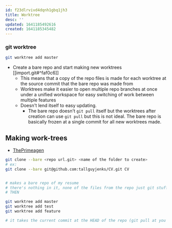 ```yaml
---
id: f23dlrvivd4dqnh1gbq1jh3
title: Worktree
desc: ''
updated: 1641185492616
created: 1641185345482
---
```



### git worktree

```bash
git worktree add master
```

- Create a bare repo and start making new worktrees [[import.git#^faf0c6]]
  - This means that a copy of the repo files is made for each worktree at the source commit that the bare repo was made from
  - Worktrees make it easier to open multiple repo branches at once under a unified workspace for easy switching of work between multiple features
  - Doesn't lend itself to easy updating.
    - The bare repo doesn't `git pull` itself but the worktrees after creation can use `git pull` but this is not ideal. The bare repo is basically frozen at a single commit for all new worktrees made.

## Making work-trees

- [ThePrimeagen](https://youtu.be/2uEqYw-N8uE)

```bash
git clone --bare <repo url.git> <name of the folder to create>
# ex:
git clone --bare git@github.com:tallguyjenks/CV.git CV


# makes a bare repo of my resume
# there's nothing in it, none of the files from the repo just git stuff
# THEN

git worktree add master
git worktree add test
git worktree add feature

# it takes the current commit at the HEAD of the repo (git pull at you're at the most recent) and this way # you're working with 3 folders basically 3 branches of the same repo but simultaneously. NO SWITCHING BACK & AND FORTH 🤯️🤯️🤯️
```

